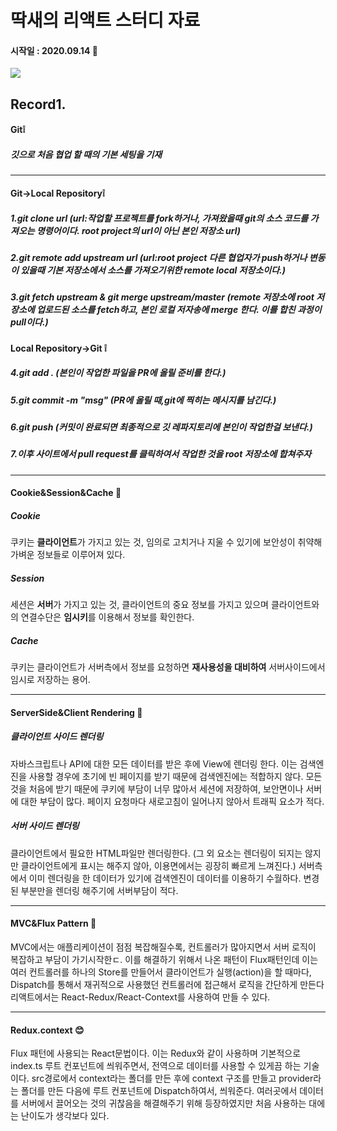 딱새의 리액트 스터디 자료
=============
#### 시작일 : 2020.09.14 🤨
<img src="https://static-cdn.jtvnw.net/jtv_user_pictures/1a82ef2b-023e-40fa-8d35-f278bedd9f9e-profile_image-300x300.png">

Record1.
-------------
#### Git❕
##### 깃으로 처음 협업 할 때의 기본 세팅을 기재 

* * *
#### Git->Local Repository❕
##### 1.git clone url (url:작업할 프로젝트를 fork하거나, 가져왔을때 git의 소스 코드를 가져오는 명령어이다. root project의 url이 아닌 본인 저장소 url)
##### 2.git remote add upstream url (url:root project 다른 협업자가 push하거나 변동이 있을때 기본 저장소에서 소스를 가져오기위한 remote local 저장소이다.)
##### 3.git fetch upstream & git merge upstream/master (remote 저장소에 root 저장소에 업로드된 소스를 fetch하고, 본인 로컬 저자송에 merge 한다. 이를 합친 과정이 pull이다.)
#### Local Repository->Git ❕
##### 4.git add . (본인이 작업한 파일을 PR에 올릴 준비를 한다.)
##### 5.git commit -m "msg" (PR에 올릴 때,git에 찍히는 메시지를 남긴다.)
##### 6.git push (커밋이 완료되면 최종적으로 깃 레파지토리에 본인이 작업한걸 보낸다.)
##### 7.이후 사이트에서 pull request를 클릭하여서 작업한 것을 root 저장소에 합쳐주자
* * * 
#### Cookie&Session&Cache 🥨
##### Cookie
쿠키는 **클라이언트**가 가지고 있는 것, 임의로 고치거나 지울 수 있기에 보안성이 취약해 가벼운 정보들로 이루어져 있다.
##### Session
세션은 **서버**가 가지고 있는 것, 클라이언트의 중요 정보를 가지고 있으며 클라이언트와의 연결수단은 **임시키**를 이용해서 정보를 확인한다.
##### Cache
쿠키는 클라이언트가 서버측에서 정보를 요청하면 **재사용성을 대비하여** 서버사이드에서 임시로 저장하는 용어.
* * * 
#### ServerSide&Client Rendering 📲
##### 클라이언트 사이드 렌더링
자바스크립트나 API에 대한 모든 데이터를 받은 후에 View에 렌더링 한다.
이는 검색엔진을 사용할 경우에 초기에 빈 페이지를 받기 때문에 검색엔진에는 적합하지 않다.
모든 것을 처음에 받기 때문에 쿠키에 부담이 너무 많아서 세션에 저장하여, 보안면이나 서버에 대한 부담이 많다.
페이지 요청마다 새로고침이 일어나지 않아서 트래픽 요소가 적다.
##### 서버 사이드 렌더링 
클라이언트에서 필요한 HTML파일만 렌더링한다. (그 외 요소는 렌더링이 되지는 않지만 클라이언트에게 표시는 해주지 않아, 이용면에서는 굉장히 빠르게 느껴진다.)
서버측에서 이미 렌더링을 한 데이터가 있기에 검색엔진이 데이터를 이용하기 수월하다.
변경된 부분만을 렌더링 해주기에 서버부담이 적다. 
* * * 
#### MVC&Flux Pattern 🤡
MVC에서는 애플리케이션이 점점 복잡해질수록, 컨트롤러가 많아지면서 서버 로직이 복잡하고 부담이 가기시작한ㄷ.
이를 해결하기 위해서 나온 패턴이 Flux패턴인데 이는 여러 컨트롤러를 하나의 Store를 만들어서 클라이언트가 실행(action)을 할 때마다,
Dispatch를 통해서 재귀적으로 사용했던 컨트롤러에 접근해서 로직을 간단하게 만든다 리액트에서는 React-Redux/React-Context를 사용하여 만들 수 있다.
* * * 
#### Redux.context 😊
Flux 패턴에 사용되는 React문법이다. 이는 Redux와 같이 사용하며 기본적으로 index.ts 루트 컨포넌트에 씌워주면서, 전역으로 데이터를 사용할 수 있게끔 하는 기술이다.
src경로에서 context라는 폴더를 만든 후에 context 구조를 만들고 provider라는 폴더를 만든 다음에 루트 컨포넌트에 Dispatch하여서, 씌워준다. 
여러곳에서 데이터를 서버에서 끌어오는 것의 귀찮음을 해결해주기 위해 등장하였지만 처음 사용하는 대에는 난이도가 생각보다 있다.



